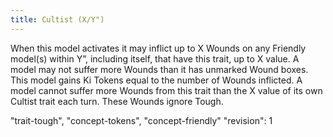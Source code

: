 ```yaml
---
title: Cultist (X/Y")
---
```

When this model activates it may inflict up to X Wounds on any Friendly model(s) within Y”, including itself, that have this trait, up to X value.
A model may not suffer more Wounds than it has unmarked Wound boxes.
This model gains Ki Tokens equal to the number of Wounds inflicted.
A model cannot suffer more Wounds from this trait than the X value of its own Cultist trait each turn.
These Wounds ignore Tough.

"trait-tough", "concept-tokens", "concept-friendly"
"revision": 1